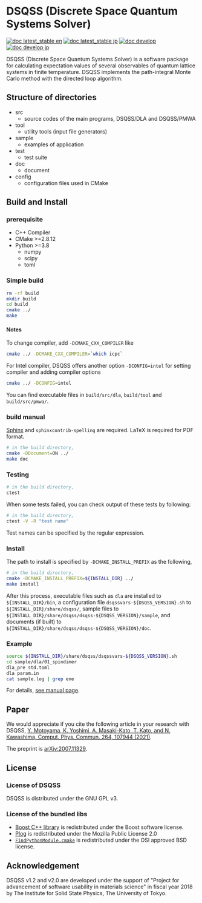 # DSQSS (Discrete Space Quantum Systems Solver)

[![doc latest_stable en](https://img.shields.io/badge/doc--en-v2.0.4-blue.svg)](https://issp-center-dev.github.io/dsqss/manual/v2.0.4/en/index.html)
[![doc latest_stable jp](https://img.shields.io/badge/doc--jp-v2.0.4-blue.svg)](https://issp-center-dev.github.io/dsqss/manual/v2.0.4/jp/index.html)
[![doc develop](https://img.shields.io/badge/doc-dev-blue.svg)](https://issp-center-dev.github.io/dsqss/manual/develop/en/index.html)
[![doc develop jp](https://img.shields.io/badge/doc--jp-dev-blue.svg)](https://issp-center-dev.github.io/dsqss/manual/develop/jp/index.html)

DSQSS (Discrete Space Quantum Systems Solver) is a software package for calculating expectation values of several observables of quantum lattice systems in finite temperature.
DSQSS implements the path-integral Monte Carlo method with the directed loop algorithm.

## Structure of directories

- src
  - source codes of the main programs, DSQSS/DLA and DSQSS/PMWA
- tool
  - utility tools (input file generators)
- sample
  - examples of application
- test
  - test suite
- doc
  - document
- config
  - configuration files used in CMake

## Build and Install

### prerequisite

- C++ Compiler
- CMake >=2.8.12
- Python >=3.8
  - numpy
  - scipy
  - toml

### Simple build

``` bash
rm -rf build
mkdir build
cd build
cmake ../
make
```

#### Notes

To change compiler, add `-DCMAKE_CXX_COMPILER` like

``` bash
cmake ../ -DCMAKE_CXX_COMPILER=`which icpc`
```

For Intel compiler, DSQSS offers another option `-DCONFIG=intel` for setting compiler and adding compiler options

```bash
cmake ../ -DCONFIG=intel
```

You can find executable files in `build/src/dla`, `build/tool` and `build/src/pmwa/`.

### build manual

[Sphinx](http://www.sphinx-doc.org) and `sphinxcontrib-spelling` are required.
LaTeX is required for PDF format.

``` bash
# in the build directory,
cmake -DDocument=ON ../
make doc
```

### Testing

``` bash
# in the build directory,
ctest
```

When some tests failed, you can check output of these tests by following:

``` bash
# in the build directory,
ctest -V -R "test name"
```

Test names can be specified by the regular expression.

### Install

The path to install is specified by `-DCMAKE_INSTALL_PREFIX` as the following,

``` bash
# in the build directory,
cmake -DCMAKE_INSTALL_PREFIX=${INSTALL_DIR} ../
make install
```

After this process, executable files such as `dla` are installed to `${INSTALL_DIR}/bin`,
a configuration file `dsqssvars-${DSQSS_VERSION}.sh` to `${INSTALL_DIR}/share/dsqss/`,
sample files to `${INSTALL_DIR}/share/dsqss/dsqss-${DSQSS_VERSION}/sample`,
and documents (if built) to `${INSTALL_DIR}/share/dsqss/dsqss-${DSQSS_VERSION}/doc`.

### Example

``` bash
source ${INSTALL_DIR}/share/dsqss/dsqssvars-${DSQSS_VERSION}.sh
cd sample/dla/01_spindimer
dla_pre std.toml
dla param.in
cat sample.log | grep ene
```

For details, [see manual page](https://issp-center-dev.github.io/dsqss/manual/master/en/dla/tutorial/spindimer.html).

## Paper

We would appreciate if you cite the following article in your research with DSQSS,
[Y. Motoyama, K. Yoshimi, A. Masaki-Kato, T. Kato, and N. Kawashima, Comput. Phys. Commun. 264, 107944 (2021)](https://www.sciencedirect.com/science/article/pii/S0010465521000692).

The preprint is [arXiv:2007.11329](https://arxiv.org/abs/2007.11329).

## License

### License of DSQSS

DSQSS is distributed under the GNU GPL v3.

### License of the bundled libs

- [Boost C++ library](https://www.boost.org/) is redistributed under the Boost software license.
- [Plog](https://github.com/SergiusTheBest/plog) is redistributed under the Mozilla Public License 2.0
- [`FindPythonModule.cmake`](https://github.com/openturns/openturns/tree/master/cmake.FindPythonModule.cmake) is redistributed under the OSI approved BSD license.

## Acknowledgement

DSQSS v1.2 and v2.0 are developed under the support of "Project for advancement of software usability in materials science" in fiscal year 2018 by The Institute for Solid State Physics, The University of Tokyo.
